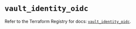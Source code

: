 # `vault_identity_oidc`

Refer to the Terraform Registry for docs: [`vault_identity_oidc`](https://registry.terraform.io/providers/hashicorp/vault/4.1.0/docs/resources/identity_oidc).

